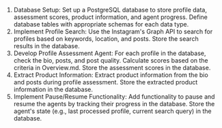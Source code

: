 1. Database Setup: Set up a PostgreSQL database to store profile data, assessment scores, product information, and agent progress. Define database tables with appropriate schemas for each data type.
2. Implement Profile Search: Use the Instagram's Graph API to search for profiles based on keywords, location, and posts. Store the search results in the database.
3. Develop Profile Assessment Agent: For each profile in the database, check the bio, posts, and post quality. Calculate scores based on the criteria in Overview.md. Store the assessment scores in the database.
4. Extract Product Information: Extract product information from the bio and posts during profile assessment. Store the extracted product information in the database.
5. Implement Pause/Resume Functionality: Add functionality to pause and resume the agents by tracking their progress in the database. Store the agent's state (e.g., last processed profile, current search query) in the database.
